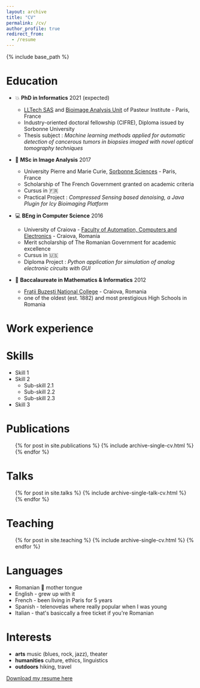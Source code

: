 ```yaml
---
layout: archive
title: "CV"
permalink: /cv/
author_profile: true
redirect_from:
  - /resume
---
```


{% include base_path %}

Education
======
* :boom: **PhD in Informatics** 2021 (expected)
  * [LLTech SAS](http://www.lltech.co/) and [Bioimage Analysis Unit](https://research.pasteur.fr/en/team/bioimage-analysis/) of Pasteur Institute - Paris, France 
  * Industry-oriented doctoral fellowship (CIFRE), Diploma issued by Sorbonne University
  * Thesis subject : *Machine learning methods applied for automatic detection of cancerous tumors in biopsies imaged with novel optical tomography techniques*
  
* :microscope: **MSc in Image Analysis** 2017
  * University Pierre and Marie Curie, [Sorbonne Sciences](http://sciences.sorbonne-universite.fr/formation-0/masters/master-informatique/parcours-image-ima) - Paris, France
  * Scholarship of The French Government granted on academic criteria 
  * Cursus in :fr:
  * Practical Project : *Compressed  Sensing  based denoising, a Java Plugin for Icy Bioimaging Platform*

* :computer: **BEng in Computer Science** 2016 
  * University of Craiova - [Faculty of Automation, Computers and Electronics](http://www.ace.ucv.ro/) -  Craiova, Romania
  * Merit scholarship of The Romanian Government for academic excellence 
  * Cursus in :us:
  * Diploma Project : *Python application for simulation of analog electronic circuits with GUI*

* :triangular_ruler: **Baccalaureate in Mathematics & Informatics** 2012
    * [Frații Buzești National College](https://www.cnfb.ro/) - Craiova, Romania
    * one of the oldest (est. 1882) and most prestigious High Schools in Romania


Work experience
======

  
Skills
======
* Skill 1
* Skill 2
  * Sub-skill 2.1
  * Sub-skill 2.2
  * Sub-skill 2.3
* Skill 3

Publications
======
  <ul>{% for post in site.publications %}
    {% include archive-single-cv.html %}
  {% endfor %}</ul>
  
Talks
======
  <ul>{% for post in site.talks %}
    {% include archive-single-talk-cv.html %}
  {% endfor %}</ul>
  
Teaching
======
  <ul>{% for post in site.teaching %}
    {% include archive-single-cv.html %}
  {% endfor %}</ul>
  
Languages
======
* Romanian :baby_bottle: mother tongue
* English - grew up with it
* French - been living in Paris for 5 years
* Spanish - telenovelas where really popular when I was young
* Italian - that's basiccally a free ticket if you're Romanian

Interests
======
* **arts**  music (blues, rock, jazz), theater
* **humanities**  culture, ethics, linguistics
* **outdoors**  hiking, travel


[Download my resume here](http://dmandache.github.io/files/CV_en.pdf)

